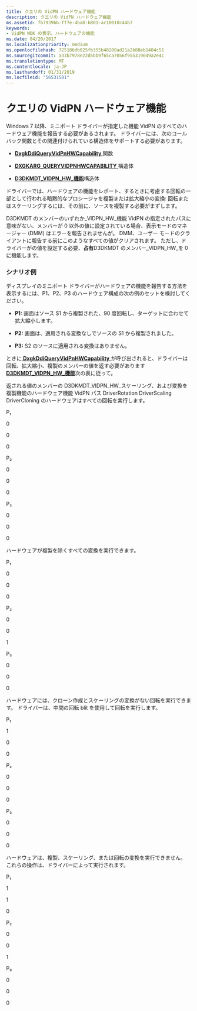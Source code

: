 ```yaml
---
title: クエリの VidPN ハードウェア機能
description: クエリの VidPN ハードウェア機能
ms.assetid: fb7939bb-ff7e-4ba8-b801-ac10010c44b7
keywords:
- VidPN WDK の表示、ハードウェアの機能
ms.date: 04/20/2017
ms.localizationpriority: medium
ms.openlocfilehash: 725186db025fb355b48200ad21a2b88eb1404c51
ms.sourcegitcommit: a33b7978e22d5bb9f65ca7056f955319049a2e4c
ms.translationtype: MT
ms.contentlocale: ja-JP
ms.lasthandoff: 01/31/2019
ms.locfileid: "56531581"
---
```

# <a name="querying-vidpn-hardware-capabilities"></a>クエリの VidPN ハードウェア機能


Windows 7 以降、ミニポート ドライバーが指定した機能 VidPN のすべてのハードウェア機能を報告する必要があるされます。 ドライバーには、次のコールバック関数とその関連付けられている構造体をサポートする必要があります。

-   [**DxgkDdiQueryVidPnHWCapability** ](https://msdn.microsoft.com/library/windows/hardware/ff559771)関数

-   [**DXGKARG\_QUERYVIDPNHWCAPABILITY** ](https://msdn.microsoft.com/library/windows/hardware/ff557628)構造体

-   [**D3DKMDT\_VIDPN\_HW\_機能**](https://msdn.microsoft.com/library/windows/hardware/ff546639)構造体

ドライバーでは、ハードウェアの機能をレポート、するときに考慮する回転の一部として行われる暗黙的なプロシージャを複製または拡大縮小の変換: 回転またはスケーリングするには、その前に、ソースを複製する必要がまずします。

D3DKMDT のメンバーのいずれか\_VIDPN\_HW\_機能 VidPN の指定されたパスに意味がない、メンバーが 0 以外の値に設定されている場合、表示モードのマネージャー (DMM) はエラーを報告されませんが。 DMM、ユーザー モードのクライアントに報告する前にこのようなすべての値がクリアされます。 ただし、ドライバーがの値を設定する必要、**占有**D3DKMDT のメンバー\_VIDPN\_HW\_を 0 に機能します。

### <a name="span-idexamplescenariospanspan-idexamplescenariospanexample-scenario"></a><span id="example_scenario"></span><span id="EXAMPLE_SCENARIO"></span>**シナリオ例**

ディスプレイのミニポート ドライバーがハードウェアの機能を報告する方法を表示するには、P1、P2、P3 のハードウェア構成の次の例のセットを検討してください。

-   **P1:** 画面はソース S1 から複製された、90 度回転し、ターゲットに合わせて拡大縮小します。

-   **P2:** 画面は、適用される変換なしでソースの S1 から複製されました。

-   **P3:** S2 のソースに適用される変換はありません。

ときに[ **DxgkDdiQueryVidPnHWCapability** ](https://msdn.microsoft.com/library/windows/hardware/ff559771)が呼び出されると、ドライバーは回転、拡大縮小、複製のメンバーの値を返す必要があります[ **D3DKMDT\_VIDPN\_HW\_機能**](https://msdn.microsoft.com/library/windows/hardware/ff546639)次の表に従って。

返される値のメンバーの D3DKMDT\_VIDPN\_HW\_スケーリング、および変換を複製機能のハードウェア機能 VidPN パス DriverRotation DriverScaling DriverCloning のハードウェアはすべての回転を実行します。

P₁

0

0

0

P₂

0

0

0

P₃

0

0

0

ハードウェアが複製を除くすべての変換を実行できます。

P₁

0

0

0

P₂

0

0

1

P₃

0

0

0

ハードウェアには、クローン作成とスケーリングの変換がない回転を実行できます。 ドライバーは、中間の回転 blit を使用して回転を実行します。

P₁

1

0

0

P₂

0

0

0

P₃

0

0

0

ハードウェアは、複製、スケーリング、または回転の変換を実行できません。 これらの操作は、ドライバーによって実行されます。

P₁

1

1

0

P₂

0

0

1

P₃

0

0

0

 

 

 





